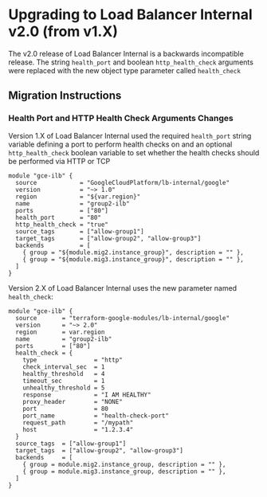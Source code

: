 # Upgrading to Load Balancer Internal v2.0 (from v1.X)

The v2.0 release of Load Balancer Internal is a backwards incompatible release. The string `health_port` and boolean `http_health_check` arguments were replaced with the new object type parameter called `health_check`

## Migration Instructions

### Health Port and HTTP Health Check Arguments Changes

Version 1.X of Load Balancer Internal used the required `health_port` string variable defining a port to perform health checks on and an optional `http_health_check` boolean variable to set whether the health checks should be performed via HTTP or TCP

```hcl
module "gce-ilb" {
  source            = "GoogleCloudPlatform/lb-internal/google"
  version           = "~> 1.0"
  region            = "${var.region}"
  name              = "group2-ilb"
  ports             = ["80"]
  health_port       = "80"
  http_health_check = "true"
  source_tags       = ["allow-group1"]
  target_tags       = ["allow-group2", "allow-group3"]
  backends          = [
    { group = "${module.mig2.instance_group}", description = "" },
    { group = "${module.mig3.instance_group}", description = "" },
  ]
}
```

Version 2.X of Load Balancer Internal uses the new parameter named `health_check`:

```hcl
module "gce-ilb" {
  source       = "terraform-google-modules/lb-internal/google"
  version      = "~> 2.0"
  region       = var.region
  name         = "group2-ilb"
  ports        = ["80"]
  health_check = {
    type                = "http"
    check_interval_sec  = 1
    healthy_threshold   = 4
    timeout_sec         = 1
    unhealthy_threshold = 5
    response            = "I AM HEALTHY"
    proxy_header        = "NONE"
    port                = 80
    port_name           = "health-check-port"
    request_path        = "/mypath"
    host                = "1.2.3.4"
  }
  source_tags  = ["allow-group1"]
  target_tags  = ["allow-group2", "allow-group3"]
  backends     = [
    { group = module.mig2.instance_group, description = "" },
    { group = module.mig3.instance_group, description = "" },
  ]
}
```


